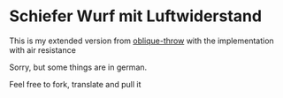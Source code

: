 # Schiefer Wurf mit Luftwiderstand

This is my extended version from [oblique-throw](https://github.com/Xander1233/oblique-throw) with the implementation with air resistance

Sorry, but some things are in german.

Feel free to fork, translate and pull it
